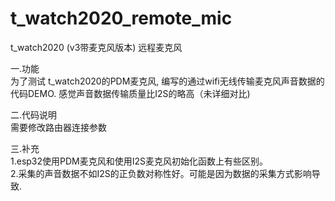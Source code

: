 # t_watch2020_remote_mic
t_watch2020 (v3带麦克风版本) 远程麦克风

一.功能 <br/>
  为了测试 t_watch2020的PDM麦克风, 编写的通过wifi无线传输麦克风声音数据的代码DEMO. 感觉声音数据传输质量比I2S的略高（未详细对比)<br/>

二.代码说明<br/>
  需要修改路由器连接参数<br/>

三.补充<br/>
   1.esp32使用PDM麦克风和使用I2S麦克风初始化函数上有些区别。<br/>
   2.采集的声音数据不如I2S的正负数对称性好。可能是因为数据的采集方式影响导致.<br/>
